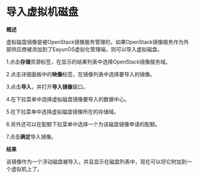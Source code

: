 # 导入虚拟机磁盘

**概述**

虚拟磁盘镜像是被OpenStack镜像服务管理的，如果OpenStack镜像服务作为外部供应商被添加到了EayunOS虚拟化管理端，则可以导入虚拟磁盘。

1.点击**存储**资源标签，在显示的结果列表中选择OpenStack镜像服务域。

2.点击详细面板中的**映像**标签，在镜像列表中选择要导入的镜像。

3.点击**导入**，并打开**导入镜像**窗口。

4.在下拉菜单中选择虚拟磁盘镜像要导入的数据中心。

5.在下拉菜单中选择虚拟磁盘镜像所在的存储域。

6.另外还可以在配额下拉菜单中选择一个为该磁盘镜像申请的配额。

7.点击**确定**导入镜像。

**结果**

该镜像作为一个浮动磁盘被导入，并且显示在磁盘列表中，现在可以将它附加到一个虚拟机上了。

